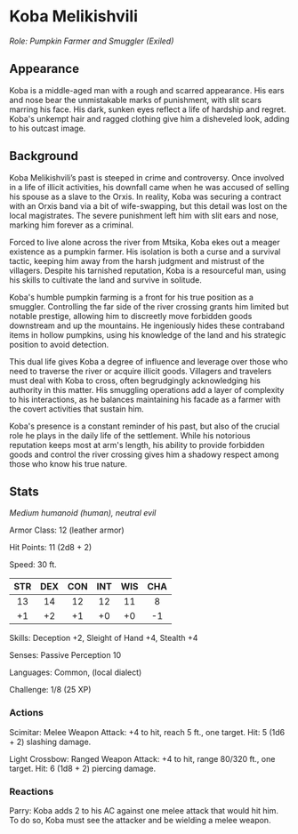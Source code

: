 # Koba Melikishvili
_Role: Pumpkin Farmer and Smuggler (Exiled)_

## Appearance
Koba is a middle-aged man with a rough and scarred appearance. His ears and nose bear the unmistakable marks of punishment, with slit scars marring his face. His dark, sunken eyes reflect a life of hardship and regret. Koba's unkempt hair and ragged clothing give him a disheveled look, adding to his outcast image.

## Background
Koba Melikishvili’s past is steeped in crime and controversy. Once involved in a life of illicit activities, his downfall came when he was accused of selling his spouse as a slave to the Orxis. In reality, Koba was securing a contract with an Orxis band via a bit of wife-swapping, but this detail was lost on the local magistrates. The severe punishment left him with slit ears and nose, marking him forever as a criminal.

Forced to live alone across the river from Mtsika, Koba ekes out a meager existence as a pumpkin farmer. His isolation is both a curse and a survival tactic, keeping him away from the harsh judgment and mistrust of the villagers. Despite his tarnished reputation, Koba is a resourceful man, using his skills to cultivate the land and survive in solitude.

Koba's humble pumpkin farming is a front for his true position as a smuggler. Controlling the far side of the river crossing grants him limited but notable prestige, allowing him to discreetly move forbidden goods downstream and up the mountains. He ingeniously hides these contraband items in hollow pumpkins, using his knowledge of the land and his strategic position to avoid detection.

This dual life gives Koba a degree of influence and leverage over those who need to traverse the river or acquire illicit goods. Villagers and travelers must deal with Koba to cross, often begrudgingly acknowledging his authority in this matter. His smuggling operations add a layer of complexity to his interactions, as he balances maintaining his facade as a farmer with the covert activities that sustain him.

Koba's presence is a constant reminder of his past, but also of the crucial role he plays in the daily life of the settlement. While his notorious reputation keeps most at arm's length, his ability to provide forbidden goods and control the river crossing gives him a shadowy respect among those who know his true nature.

## Stats
_Medium humanoid (human), neutral evil_

Armor Class: 12 (leather armor)

Hit Points: 11 (2d8 + 2)

Speed: 30 ft.

| STR | DEX | CON | INT | WIS | CHA |
|:---:|:---:|:---:|:---:|:---:|:---:|
|13   |14   |12   |12   |11   |8   |
|+1   |+2   |+1   |+0   |+0   |-1   |

Skills: Deception +2, Sleight of Hand +4, Stealth +4

Senses: Passive Perception 10

Languages: Common, (local dialect)

Challenge: 1/8 (25 XP)

### Actions
Scimitar: Melee Weapon Attack: +4 to hit, reach 5 ft., one target. Hit: 5 (1d6 + 2) slashing damage.

Light Crossbow: Ranged Weapon Attack: +4 to hit, range 80/320 ft., one target. Hit: 6 (1d8 + 2) piercing damage.

### Reactions
Parry: Koba adds 2 to his AC against one melee attack that would hit him. To do so, Koba must see the attacker and be wielding a melee weapon.

